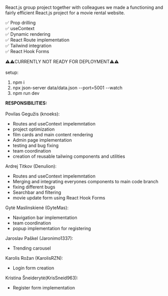 React.js group project
together with colleagues we made a functioning and fairly efficient React.js project for a movie rental website. 

✅ Prop drilling<br />
✅ useContext<br />
✅ Dynamic rendering<br />
✅ React Route implementation<br />
✅ Tailwind integration<br />
✅ React Hook Forms<br />

⚠️⚠️CURRENTLY NOT READY FOR DEPLOYMENT⚠️⚠️<br /><br />
setup:
1) npm i
2) npx json-server data/data.json --port=5001 --watch
3) npm run dev

**RESPONSIBILITIES:**<br /><br />
Povilas Gegužis (knoeks):
  - Routes and useContext impelemntation
  - project optimization
  - film cards and main content rendering
  - Admin page implementation
  - testing and bug fixing
  - team coordination
  - creation of reusable tailwing components and utilities

Ardrej Titkov (Denulion):
  - Routes and useContext impelemntation
  - Merging and integrating everyones components to main code branch
  - fixing different bugs
  - Searchbar and filtering
  - movie update form using React Hook Forms
    
Gytė Maslinskienė (GyteMas):
  - Navigation bar implementation
  - team coordination
  - popup implementation for registering
  
Jaroslav Paškel (Jaronimo1337):
  - Trending carousel

Karolis Rožan (KarolisRZN): 
  - Login form creation
  
Kristina Šneiderytė(KrisSneid963):
  - Register form implementation
